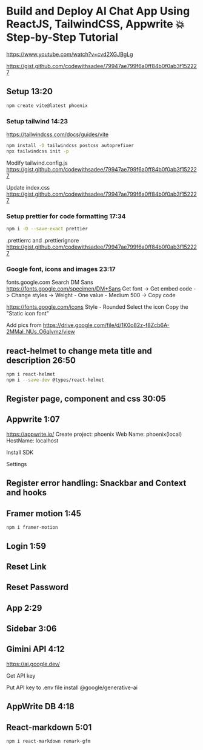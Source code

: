 # Build and Deploy AI Chat App Using ReactJS, TailwindCSS, Appwrite 💥 Step-by-Step Tutorial

https://www.youtube.com/watch?v=cvd2XGJBgLg

https://gist.github.com/codewithsadee/79947ae799f6a0ff84b0f0ab3f152227

## Setup 13:20

```sh
npm create vite@latest phoenix


```

### Setup tailwind 14:23

https://tailwindcss.com/docs/guides/vite
```sh
npm install -D tailwindcss postcss autoprefixer
npx tailwindcss init -p
```

Modify tailwind.config.js
https://gist.github.com/codewithsadee/79947ae799f6a0ff84b0f0ab3f152227

Update index.css
https://gist.github.com/codewithsadee/79947ae799f6a0ff84b0f0ab3f152227

### Setup prettier for code formatting 17:34

```sh
npm i -D --save-exact prettier
```
.prettierrc and .prettierignore
https://gist.github.com/codewithsadee/79947ae799f6a0ff84b0f0ab3f152227

### Google font, icons and images 23:17

fonts.google.com 
Search DM Sans
https://fonts.google.com/specimen/DM+Sans
Get font -> Get embed code -> Change styles -> Weight - One value - Medium 500 -> Copy code

https://fonts.google.com/icons
Style - Rounded
Select the icon
Copy the "Static icon font"

Add pics from https://drive.google.com/file/d/1K0o82z-f8Zcb6A-2MMal_NUs_O6qlvmz/view

## react-helmet to change meta title and description 26:50

```sh
npm i react-helmet
npm i --save-dev @types/react-helmet
```

## Register page, component and css 30:05

## Appwrite 1:07

https://appwrite.io/
Create project: phoenix
Web
Name: phoenix(local)
HostName: localhost

Install SDK

Settings

## Register error handling: Snackbar and Context and hooks



## Framer motion  1:45

```
npm i framer-motion
```

## Login 1:59

## Reset Link

## Reset Password

## App 2:29

## Sidebar 3:06




## Gimini API 4:12
https://ai.google.dev/

Get API key

Put API key to .env file
install @google/generative-ai

## AppWrite DB  4:18


## React-markdown 5:01

```sh
npm i react-markdown remark-gfm
```
